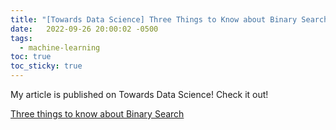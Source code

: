 ```yaml
---
title: "[Towards Data Science] Three Things to Know about Binary Search"
date:   2022-09-26 20:00:02 -0500
tags:
  - machine-learning
toc: true
toc_sticky: true
---
```


My article is published on Towards Data Science! Check it out!

[Three things to know about Binary Search](https://medium.com/towards-data-science/three-things-to-know-about-binary-search-cf3b00971c2c)
